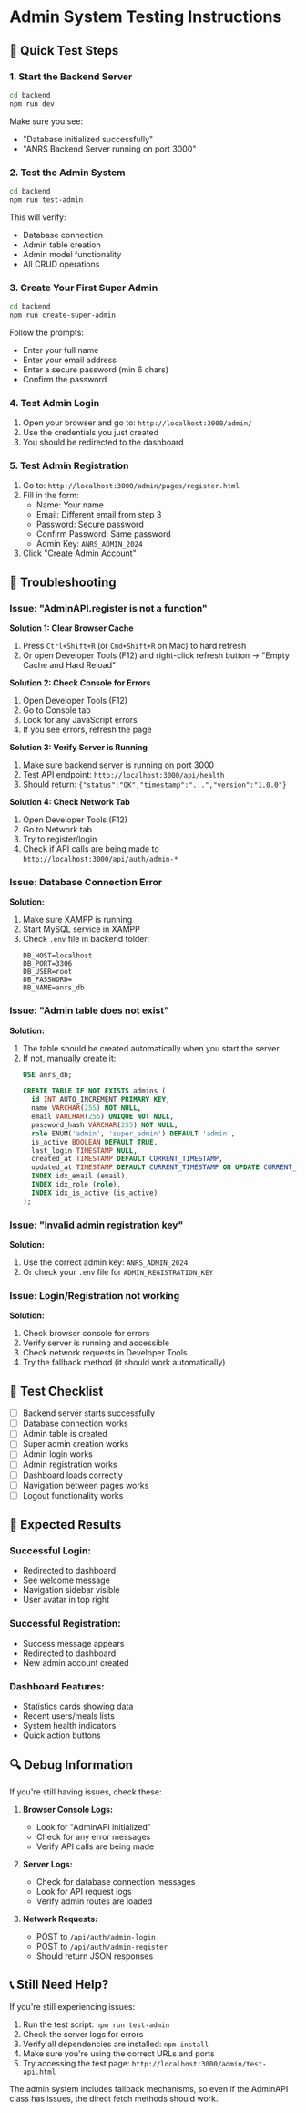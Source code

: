 # Admin System Testing Instructions

## 🚀 Quick Test Steps

### 1. Start the Backend Server
```bash
cd backend
npm run dev
```

Make sure you see:
- "Database initialized successfully"
- "ANRS Backend Server running on port 3000"

### 2. Test the Admin System
```bash
cd backend
npm run test-admin
```

This will verify:
- Database connection
- Admin table creation
- Admin model functionality
- All CRUD operations

### 3. Create Your First Super Admin
```bash
cd backend
npm run create-super-admin
```

Follow the prompts:
- Enter your full name
- Enter your email address
- Enter a secure password (min 6 chars)
- Confirm the password

### 4. Test Admin Login

1. Open your browser and go to: `http://localhost:3000/admin/`
2. Use the credentials you just created
3. You should be redirected to the dashboard

### 5. Test Admin Registration

1. Go to: `http://localhost:3000/admin/pages/register.html`
2. Fill in the form:
   - Name: Your name
   - Email: Different email from step 3
   - Password: Secure password
   - Confirm Password: Same password
   - Admin Key: `ANRS_ADMIN_2024`
3. Click "Create Admin Account"

## 🔧 Troubleshooting

### Issue: "AdminAPI.register is not a function"

**Solution 1: Clear Browser Cache**
1. Press `Ctrl+Shift+R` (or `Cmd+Shift+R` on Mac) to hard refresh
2. Or open Developer Tools (F12) and right-click refresh button → "Empty Cache and Hard Reload"

**Solution 2: Check Console for Errors**
1. Open Developer Tools (F12)
2. Go to Console tab
3. Look for any JavaScript errors
4. If you see errors, refresh the page

**Solution 3: Verify Server is Running**
1. Make sure backend server is running on port 3000
2. Test API endpoint: `http://localhost:3000/api/health`
3. Should return: `{"status":"OK","timestamp":"...","version":"1.0.0"}`

**Solution 4: Check Network Tab**
1. Open Developer Tools (F12)
2. Go to Network tab
3. Try to register/login
4. Check if API calls are being made to `http://localhost:3000/api/auth/admin-*`

### Issue: Database Connection Error

**Solution:**
1. Make sure XAMPP is running
2. Start MySQL service in XAMPP
3. Check `.env` file in backend folder:
   ```env
   DB_HOST=localhost
   DB_PORT=3306
   DB_USER=root
   DB_PASSWORD=
   DB_NAME=anrs_db
   ```

### Issue: "Admin table does not exist"

**Solution:**
1. The table should be created automatically when you start the server
2. If not, manually create it:
   ```sql
   USE anrs_db;
   
   CREATE TABLE IF NOT EXISTS admins (
     id INT AUTO_INCREMENT PRIMARY KEY,
     name VARCHAR(255) NOT NULL,
     email VARCHAR(255) UNIQUE NOT NULL,
     password_hash VARCHAR(255) NOT NULL,
     role ENUM('admin', 'super_admin') DEFAULT 'admin',
     is_active BOOLEAN DEFAULT TRUE,
     last_login TIMESTAMP NULL,
     created_at TIMESTAMP DEFAULT CURRENT_TIMESTAMP,
     updated_at TIMESTAMP DEFAULT CURRENT_TIMESTAMP ON UPDATE CURRENT_TIMESTAMP,
     INDEX idx_email (email),
     INDEX idx_role (role),
     INDEX idx_is_active (is_active)
   );
   ```

### Issue: "Invalid admin registration key"

**Solution:**
1. Use the correct admin key: `ANRS_ADMIN_2024`
2. Or check your `.env` file for `ADMIN_REGISTRATION_KEY`

### Issue: Login/Registration not working

**Solution:**
1. Check browser console for errors
2. Verify server is running and accessible
3. Check network requests in Developer Tools
4. Try the fallback method (it should work automatically)

## 📝 Test Checklist

- [ ] Backend server starts successfully
- [ ] Database connection works
- [ ] Admin table is created
- [ ] Super admin creation works
- [ ] Admin login works
- [ ] Admin registration works
- [ ] Dashboard loads correctly
- [ ] Navigation between pages works
- [ ] Logout functionality works

## 🎯 Expected Results

### Successful Login:
- Redirected to dashboard
- See welcome message
- Navigation sidebar visible
- User avatar in top right

### Successful Registration:
- Success message appears
- Redirected to dashboard
- New admin account created

### Dashboard Features:
- Statistics cards showing data
- Recent users/meals lists
- System health indicators
- Quick action buttons

## 🔍 Debug Information

If you're still having issues, check these:

1. **Browser Console Logs:**
   - Look for "AdminAPI initialized"
   - Check for any error messages
   - Verify API calls are being made

2. **Server Logs:**
   - Check for database connection messages
   - Look for API request logs
   - Verify admin routes are loaded

3. **Network Requests:**
   - POST to `/api/auth/admin-login`
   - POST to `/api/auth/admin-register`
   - Should return JSON responses

## 📞 Still Need Help?

If you're still experiencing issues:

1. Run the test script: `npm run test-admin`
2. Check the server logs for errors
3. Verify all dependencies are installed: `npm install`
4. Make sure you're using the correct URLs and ports
5. Try accessing the test page: `http://localhost:3000/admin/test-api.html`

The admin system includes fallback mechanisms, so even if the AdminAPI class has issues, the direct fetch methods should work.
